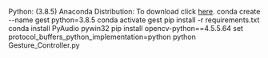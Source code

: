 Python: (3.8.5)
  Anaconda Distribution: To download click [here](https://www.anaconda.com/products/individual).
  conda create --name gest python=3.8.5
  conda activate gest
  pip install -r requirements.txt
  conda install PyAudio pywin32
  pip install opencv-python==4.5.5.64
  set protocol_buffers_python_implementation=python
  python Gesture_Controller.py
